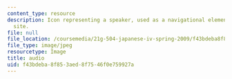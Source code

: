```yaml
---
content_type: resource
description: Icon representing a speaker, used as a navigational element on a course
  site.
file: null
file_location: /coursemedia/21g-504-japanese-iv-spring-2009/f43bdeba8f853aed8f7546f0e759927a_audio.jpg
file_type: image/jpeg
resourcetype: Image
title: audio
uid: f43bdeba-8f85-3aed-8f75-46f0e759927a
---
```


